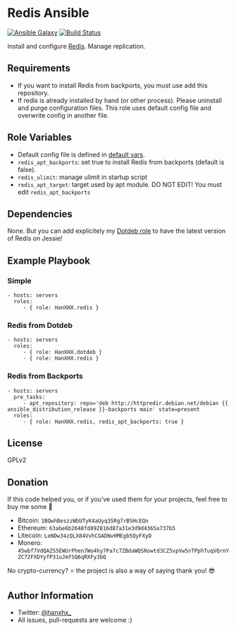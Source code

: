 Redis Ansible
=============

[![Ansible Galaxy](http://img.shields.io/badge/ansible--galaxy-HanXHX.redis-blue.svg)](https://galaxy.ansible.com/HanXHX/redis) [![Build Status](https://travis-ci.org/HanXHX/ansible-redis.svg)](https://travis-ci.org/HanXHX/ansible-redis)

Install and configure [Redis](http://redis.io/). Manage replication.

Requirements
------------

- If you want to install Redis from backports, you must use add this repository.
- If redis is already installed by hand (or other process). Please uninstall and purge configuration files. This role uses default config file and overwrite config in another file.

Role Variables
--------------

- Default config file is defined in [default vars](defaults/main.yml).
- `redis_apt_backports`: set true to install Redis from backports (default is false).
- `redis_ulimit`: manage ulimit in startup script
- `redis_apt_target`: target used by apt module. DO NOT EDIT! You must edit `redis_apt_backports`

Dependencies
------------

None. But you can add explicitely my [Dotdeb role](https://galaxy.ansible.com/list#/roles/3970) to have the latest version of Redis on Jessie!

Example Playbook
----------------

### Simple

    - hosts: servers
      roles:
         - { role: HanXHX.redis }

### Redis from Dotdeb

    - hosts: servers
      roles:
         - { role: HanXHX.dotdeb }
         - { role: HanXHX.redis }

### Redis from Backports

    - hosts: servers
      pre_tasks:
         - apt_repository: repo='deb http://httpredir.debian.net/debian {{ ansible_distribution_release }}-backports main' state=present
      roles:
         - { role: HanXHX.redis, redis_apt_backports: true }

License
-------

GPLv2

Donation
--------

If this code helped you, or if you’ve used them for your projects, feel free to buy me some :beers:

- Bitcoin: `1BQwhBeszzWbUTyK4aUyq3SRg7rBSHcEQn`
- Ethereum: `63abe6b2648fd892816d87a31e3d9d4365a737b5`
- Litecoin: `LeNDw34zQLX84VvhCGADNvHMEgb5QyFXyD`
- Monero: `45wbf7VdQAZS5EWUrPhen7Wo4hy7Pa7c7ZBdaWQSRowtd3CZ5vpVw5nTPphTuqVQrnYZC72FXDYyfP31uJmfSQ6qRXFy3bQ`

No crypto-currency? :star: the project is also a way of saying thank you! :sunglasses:

Author Information
------------------

- Twitter: [@hanxhx_](https://twitter.com/hanxhx_)
- All issues, pull-requests are welcome :)
